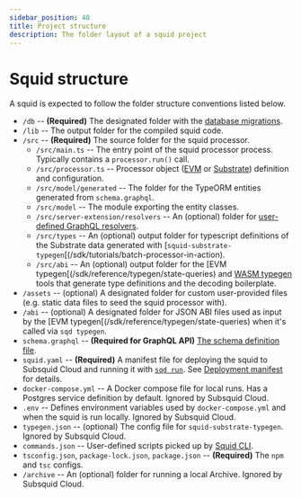```yaml
---
sidebar_position: 40
title: Project structure
description: The folder layout of a squid project
---
```


# Squid structure

A squid is expected to follow the folder structure conventions listed below.

- `/db` -- **(Required)** The designated folder with the [database migrations](/sdk/resources/persisting-data/typeorm).
- `/lib` -- The output folder for the compiled squid code.
- `/src` -- **(Required)** The source folder for the squid processor.
   + `/src/main.ts` -- The entry point of the squid processor process. Typically contains a `processor.run()` call.
   + `/src/processor.ts` -- Processor object ([EVM](/sdk) or [Substrate](/sdk)) definition and configuration.
   + `/src/model/generated` -- The folder for the TypeORM entities generated from `schema.graphql`.
   + `/src/model` -- The module exporting the entity classes.
   + `/src/server-extension/resolvers` -- An (optional) folder for [user-defined GraphQL resolvers](/sdk/resources/graphql-server/custom-resolvers).
   + `/src/types` -- An (optional) output folder for typescript definitions of the Substrate data generated with [`squid-substrate-typegen`[(/sdk/tutorials/batch-processor-in-action).
   + `/src/abi` -- An (optional) output folder for the [EVM typegen[(/sdk/reference/typegen/state-queries) and [WASM typegen](https://github.com/subsquid/squid-sdk/tree/master/substrate/ink-typegen) tools that generate type definitions and the decoding boilerplate.
- `/assets` -- (optional) A designated folder for custom user-provided files (e.g. static data files to seed the squid processor with).
- `/abi` -- (optional) A designated folder for JSON ABI files used as input by the [EVM typegen[(/sdk/reference/typegen/state-queries) when it's called via `sqd typegen`.
- `schema.graphql` -- **(Required for GraphQL API)** [The schema definition file](/sdk/reference/schema-file).
- `squid.yaml` -- **(Required)** A manifest file for deploying the squid to Subsquid Cloud and running it with [`sqd run`](/squid-cli/run). See [Deployment manifest](/cloud/reference/manifest) for details.
- `docker-compose.yml` -- A Docker compose file for local runs. Has a Postgres service definition by default. Ignored by Subsquid Cloud.
- `.env` -- Defines environment variables used by `docker-compose.yml` and when the squid is run locally. Ignored by Subsquid Cloud.
- `typegen.json` -- (optional) The config file for `squid-substrate-typegen`. Ignored by Subsquid Cloud.
- `commands.json` -- User-defined scripts picked up by [Squid CLI](/squid-cli). 
- `tsconfig.json`, `package-lock.json`, `package.json` -- **(Required)** The `npm` and `tsc` configs.
- `/archive` -- An (optional) folder for running a local Archive. Ignored by Subsquid Cloud.

